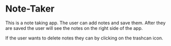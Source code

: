 # Note-Taker

This is a note taking app. 
The user can add notes and save them. 
After they are saved the user will see the notes on the right side of the app.

If the user wants to delete notes they can by clicking on the trashcan icon.
